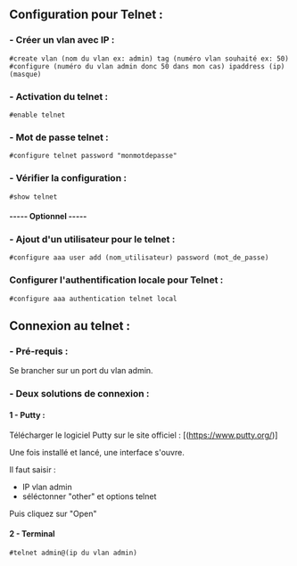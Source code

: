 ## Configuration pour Telnet :

### - Créer un vlan avec IP :

    #create vlan (nom du vlan ex: admin) tag (numéro vlan souhaité ex: 50)
    #configure (numéro du vlan admin donc 50 dans mon cas) ipaddress (ip) (masque)


### - Activation du telnet :

    #enable telnet


### - Mot de passe telnet :

    #configure telnet password "monmotdepasse"


### - Vérifier la configuration :

    #show telnet
    
####                         ----- Optionnel -----
### - Ajout d'un utilisateur pour le telnet :

    #configure aaa user add (nom_utilisateur) password (mot_de_passe)

### Configurer l'authentification locale pour Telnet :

    #configure aaa authentication telnet local


## Connexion au telnet :

### - Pré-requis :

Se brancher sur un port du vlan admin.


### - Deux solutions de connexion :

#### 1 - Putty :

Télécharger le logiciel Putty sur le site officiel : [(https://www.putty.org/)]

Une fois installé et lancé, une interface s'ouvre.

Il faut saisir :
  - IP vlan admin
  - séléctonner "other" et options telnet

Puis cliquez sur "Open"


#### 2 - Terminal

    #telnet admin@(ip du vlan admin)
